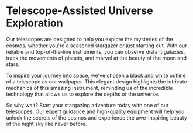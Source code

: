 <!--font:Open Sans-->

# Telescope-Assisted Universe Exploration

Our telescopes are designed to help you explore the mysteries of the cosmos, whether you're a seasoned stargazer or just starting out. With our reliable and top-of-the-line instruments, you can observe distant galaxies, track the movements of planets, and marvel at the beauty of the moon and stars.

To inspire your journey into space, we've chosen a black and white outline of a telescope as our wallpaper. This elegant design highlights the intricate mechanics of this amazing instrument, reminding us of the incredible technology that allows us to explore the depths of the universe.

So why wait? Start your stargazing adventure today with one of our telescopes. Our expert guidance and high-quality equipment will help you unlock the secrets of the cosmos and experience the awe-inspiring beauty of the night sky like never before.

<!--

Write me markdown content of website with wallpaper:

"A black and white outline of a telescope, with clean lines and simple shapes that highlight the intricate mechanics of the instrument."

The header of the page should not be copy of the text but rather a real content of the website which is using this wallpaper.


---


# Stargazing Made Easy with Our Telescopes

Looking for a reliable and high-quality telescope to explore the wonders of the night sky? Look no further than our collection of telescopes, designed with both novice and experienced stargazers in mind.

As you browse our selection, take a moment to appreciate the intricate mechanics of this amazing instrument. To help set the tone, we've chosen a black and white outline of a telescope as our wallpaper, featuring clean lines and simple shapes that highlight its beauty and functionality.

Whether you're looking to explore distant galaxies or simply observe the moon and stars from your own backyard, our telescopes are the perfect tool for the job. So why wait? Start exploring the universe today!


---


Heading is too long, rewrite whole content.


---


# Discover the Universe with Our Telescopes

Our telescopes are designed to help you explore the wonders of the night sky, whether you're a seasoned stargazer or just starting out. With our high-quality and reliable instruments, you can observe distant galaxies, track the movements of planets, and marvel at the beauty of the moon and stars.

To set the tone for your journey into space, we've chosen a black and white outline of a telescope as our wallpaper. This simple yet elegant design highlights the intricate mechanics of this amazing instrument, reminding us of the incredible technology that allows us to peer into the depths of the universe.

So why wait? Start your stargazing adventure today with one of our telescopes. Whether you're looking to explore the mysteries of the cosmos or simply enjoy the beauty of the night sky, we have the perfect tool for the job.


---


Heading is too long, rewrite whole content.


---


# Explore the Night Sky with Our Telescopes

Our telescopes are the perfect tool for anyone looking to discover the wonders of the universe. Whether you're a seasoned stargazer or just starting out, our high-quality and reliable instruments will help you observe distant galaxies, track the movements of planets, and marvel at the beauty of the moon and stars.

To set the mood for your journey into space, we've chosen a black and white outline of a telescope as our wallpaper. This simple yet elegant design highlights the intricate mechanics of this amazing instrument, reminding us of the incredible technology that allows us to explore the depths of the universe.

So why wait? Start your stargazing adventure today with one of our telescopes. With our expert guidance and top-of-the-line equipment, you'll be able to unlock the secrets of the cosmos and experience the awe-inspiring beauty of the night sky like never before.


---


Heading is too long, rewrite whole content.


---


# Discover the Universe with Our High-Quality Telescopes

Our telescopes are designed to help you explore the mysteries of the cosmos, whether you're a seasoned stargazer or just starting out. With our reliable and top-of-the-line instruments, you can observe distant galaxies, track the movements of planets, and marvel at the beauty of the moon and stars.

To inspire your journey into space, we've chosen a black and white outline of a telescope as our wallpaper. This elegant design highlights the intricate mechanics of this amazing instrument, reminding us of the incredible technology that allows us to explore the depths of the universe.

So why wait? Start your stargazing adventure today with one of our telescopes. Our expert guidance and high-quality equipment will help you unlock the secrets of the cosmos and experience the awe-inspiring beauty of the night sky like never before.


---


Write me a Google font which is best fitting for the website.

Pick from the list:
- Lato
- Alegreya
- Open Sans
- IBM Plex Sans
- Inter
- Montserrat
- Raleway
- Orbitron
- Lobster
- Poppins
- Great Vibes
- Dancing Script
- Futura
- Roboto
- Barlow Condensed
- Exo 2
- Playfair Display


Write just the font name nothing else.


---


Open Sans

-->
